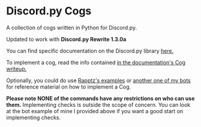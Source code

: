 # Discord.py Cogs

A collection of cogs written in Python for Discord.py.

Updated to work with **Discord.py Rewrite 1.3.0a**

You can find specific documentation on the Discord.py library [here.](https://discordpy.readthedocs.io/en/latest/index.html)

To implement a cog, read the info contained [in the documentation's Cog writeup.](https://discordpy.readthedocs.io/en/latest/ext/commands/cogs.html#cog-registration)

Optionally, you could do use [Rapptz's examples](https://github.com/Rapptz/discord.py/tree/master/examples) or [another one of my bots](https://github.com/xantbos/HorribleScrubs) for reference material on how to implement a Cog.

**Please note NONE of the commands have any restrictions on who can use them.** Implementing checks is outside the scope of concern. You can look at the bot example of mine I provided above if you want a good start on implementing checks.